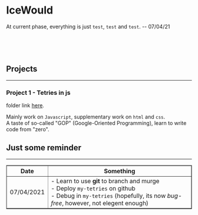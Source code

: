# IceWould

At current phase, everything is just `test`, `test` and `test`. -- 07/04/21  

<br><br><br>

## Projects
---
### Project 1 - Tetries in js

folder link [here]().  

Mainly work on `Javascript`, supplementary work on `html` and `css`.  
A taste of so-called "GOP" (Google-Oriented Programming), learn to write code from "zero".  



## Just some reminder
---

<table border = '1'>
	<tr>
		<th>Date</th>
		<th>Something</th>
	</tr>
	<tr>
		<td>07/04/2021</td>
		<td>
			- Learn to use <b>git</b> to branch and murge <br>
			- Deploy <code>my-tetries</code> on github  <br>
			- Debug in <code>my-tetries</code> (hopefully, its now <i>bug-free</i>, however, not elegent enough)
		</td>
	</tr>
</table>